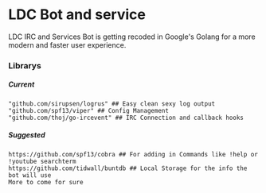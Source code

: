 # LDC Bot and service
LDC IRC and Services Bot is getting recoded in Google's Golang for a more
modern and faster user experience.


### Librarys

##### Current

```
"github.com/sirupsen/logrus" ## Easy clean sexy log output
"github.com/spf13/viper" ## Config Management
"github.com/thoj/go-ircevent" ## IRC Connection and callback hooks
```

##### Suggested

```
https://github.com/spf13/cobra ## For adding in Commands like !help or !youtube searchterm
https://github.com/tidwall/buntdb ## Local Storage for the info the bot will use
More to come for sure
```